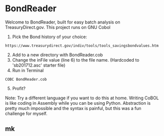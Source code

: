 
# BondReader

Welcome to BondReader, built for easy batch analysis on TreasuryDirect.gov. 
This project runs on GNU Cobol 

1. Pick the Bond history of your choice:
```
https://www.treasurydirect.gov/indiv/tools/tools_savingsbondvalues.htm
```

2. Add to a new directory with BondReader.cob 
3. Change the inFile value (line 6) to the file name. (Hardcoded to 'sb201712.asc' starter file)
4. Run in Terminal
```
COBC BondReader.cob
```
5. Profit?

Note: Try a different language if you want to do this at home. Writing CoBOL is like coding in Assembly while you can be using Python. Abstraction is pretty much impossible and the syntax is painful, but this was a fun challenge for myself.

## mk
